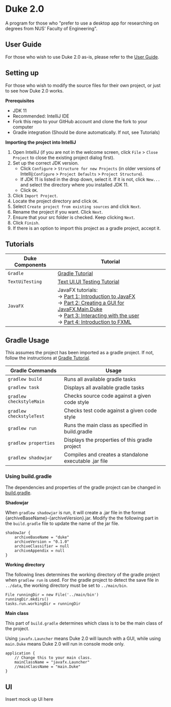 # Duke 2.0

A program for those who "prefer to use a desktop app for researching on degrees from NUS' Faculty of Engineering".

## User Guide

For those who wish to use Duke 2.0 as-is, please refer to the [User Guide](docs/README.adoc).

## Setting up

For those who wish to modify the source files for their own project, or just to see how Duke 2.0 works.

**Prerequisites**

* JDK 11
* Recommended: IntelliJ IDE
* Fork this repo to your GitHub account and clone the fork to your computer
* Gradle integration (Should be done automatically. If not, see Tutorials)

**Importing the project into IntelliJ**

1. Open IntelliJ (if you are not in the welcome screen, click `File` > `Close Project` to close the existing project dialog first).
1. Set up the correct JDK version.
   * Click `Configure` > `Structure for new Projects` (in older versions of Intellij:`Configure` > `Project Defaults` > `Project Structure`).
   * If JDK 11 is listed in the drop down, select it. If it is not, click `New...` and select the directory where you installed JDK 11.
   * Click `OK`.
1. Click `Import Project`.
1. Locate the project directory and click `OK`.
1. Select `Create project from existing sources` and click `Next`.
1. Rename the project if you want. Click `Next`.
1. Ensure that your src folder is checked. Keep clicking `Next`.
1. Click `Finish`.
1. If there is an option to import this project as a gradle project, accept it.

## Tutorials 

Duke Components | Tutorial
---------------|---------------
`Gradle` | [Gradle Tutorial](tutorials/gradleTutorial.md)
`TextUiTesting` | [Text UI.UI Testing Tutorial](tutorials/textUiTestingTutorial.md)
`JavaFX` | JavaFX tutorials:<br>→ [Part 1: Introduction to JavaFX][fx1]<br>→ [Part 2: Creating a GUI for JavaFX.Main.Duke][fx2]<br>→ [Part 3: Interacting with the user][fx3]<br>→ [Part 4: Introduction to FXML][fx4]

[fx1]: <tutorials/javaFxTutorialPart1.md>
[fx2]: <tutorials/javaFxTutorialPart2.md>
[fx3]: <tutorials/javaFxTutorialPart3.md>
[fx4]: <tutorials/javaFxTutorialPart4.md>

## Gradle Usage

This assumes the project has been imported as a gradle project. If not, follow the instructions at [Gradle Tutorial](tutorials/gradleTutorial.md).

Gradle Commands | Usage
-----------------|--------------------
`gradlew build` | Runs all available gradle tasks
`gradlew task`| Displays all available gradle tasks
`gradlew checkstyleMain` | Checks source code against a given code style
`gradlew checkstyleTest` | Checks test code against a given code style
`gradlew run` | Runs the main class as specified in build.gradle
`gradlew properties` | Displays the properties of this gradle project
`gradlew shadowjar` | Compiles and creates a standalone executable .jar file

### Using build.gradle
The dependencies and properties of the gradle project can be changed in [build.gradle](build.gradle).

**Shadowjar**

When `gradlew shadowjar` is run, it will create a .jar file in the format {archiveBaseName}-{archiveVersion}.jar.
Modify the the following part in the `build.gradle` file to update the name of the jar file.
```
shadowJar {
	archiveBaseName = "duke"
	archiveVersion = "0.1.0"
	archiveClassifier = null
	archiveAppendix = null
}
```
**Working directory**

The following lines determines the working directory of the gradle project when `gradlew run` is used.
For the gradle project to detect the save file in `../data`, the working directory must be set to `../main/bin`.
```
File runningDir = new File('../main/bin')
runningDir.mkdirs()
tasks.run.workingDir = runningDir
```
**Main class**

This part of `build.gradle` determines which class is to be the main class of the project. 

Using `javafx.Launcher` means Duke 2.0 will launch with a GUI, while using `main.Duke` means Duke 2.0 will run in console mode only.
```
application {
	// Change this to your main class.
	mainClassName = "javafx.Launcher"
	//mainClassName = "main.Duke"
}
```

## UI

Insert mock up UI here
